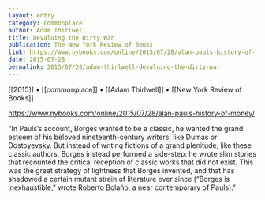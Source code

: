 ```yaml
---
layout: entry
category: commonplace
author: Adam Thirlwell
title: Devaluing the Dirty War
publication: The New York Review of Books
link: https://www.nybooks.com/online/2015/07/28/alan-pauls-history-of-money/
date: 2015-07-28
permalink: 2015/07/28/adam-thirlwell-devaluing-the-dirty-war
---
```


[[2015]] • [[commonplace]] • [[Adam Thirlwell]] • [[New York Review of Books]] 

https://www.nybooks.com/online/2015/07/28/alan-pauls-history-of-money/

"In Pauls’s account, Borges wanted to be a classic, he wanted the grand esteem of his beloved nineteenth-century writers, like Dumas or Dostoyevsky. But instead of writing fictions of a grand plenitude, like these classic authors, Borges instead performed a side-step: he wrote slim stories that recounted the critical reception of classic works that did not exist. This was the great strategy of lightness that Borges invented, and that has shadowed a certain mutant strain of literature ever since (“Borges is inexhaustible,” wrote Roberto Bolaño, a near contemporary of Pauls)."
